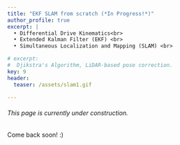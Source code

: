 ```yaml
---
title: "EKF SLAM from scratch (*In Progress!*)"
author_profile: true
excerpt: |
  • Differential Drive Kinematics<br>
  • Extended Kalman Filter (EKF) <br>
  • Simultaneous Localization and Mapping (SLAM) <br>

# excerpt:
#  Djikstra's Algorithm, LiDAR-based pose correction.
key: 9
header:
  teaser: /assets/slam1.gif

---
```

###### This page is currently under construction.

Come back soon! :) 